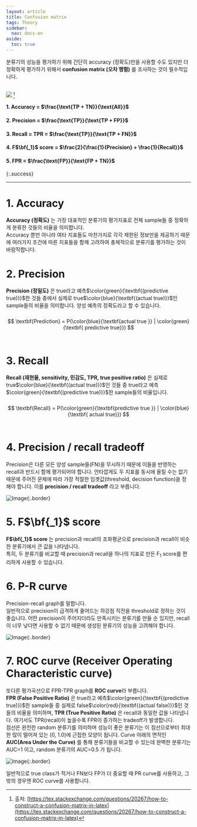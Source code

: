```yaml
---
layout: article
title: Confusion matrix
tags: Theory
sidebar:
  nav: docs-en
aside:
  toc: true
---
```


분류기의 성능을 평가하기 위해 간단히 accuracy (정확도)만을 사용할 수도 있지만 더 정확하게 평가하기 위해서 **confusion matrix (오차 행렬)** 를 조사하는 것이 필수적입니다. <br><br>

<img align='left' src="https://raw.githubusercontent.com/djy-git/djy-git.github.io/master/_posts/assets/confusion_matrix.png">[^1]
#### 1. Accuracy = $\frac{\text{TP + TN}}{\text{All}}$
#### 2. Precision = $\frac{\text{TP}}{\text{TP + FP}}$
#### 3. Recall = TPR = $\frac{\text{TP}}{\text{TP + FN}}$
#### 4. F$\bf{_1}$ score = $\frac{2}{\frac{1}{Precision} + \frac{1}{Recall}}$
#### 5. FPR = $\frac{\text{FP}}{\text{FP + TN}}$
{:.success}

<!--more-->

---

# 1. Accuracy
**Accuracy (정확도)** 는 가장 대표적인 분류기의 평가지표로 전체 sample들 중 정확하게 분류한 것들의 비율을 의미합니다. <br>
Accuracy 뿐만 아니라 여타 지표들도 마찬가지로 각각 제한된 정보만을 제공하기 때문에 여러가지 조건에 따른 지표들을 함께 고려하여 총체적으로 분류기를 평가하는 것이 바람직합니다.
<br>

# 2. Precision
**Precision (정밀도)** 은 true라고 예측$\color{green}{\textbf{(predictive true)}}$한 것들 중에서 실제로 true$\color{blue}{\textbf{(actual true)}}$인 sample들의 비율을 의미합니다. 양성 예측의 정확도라고 할 수 있습니다. <br><br>
$$ \textbf{Prediction} = P(\color{blue}{\textbf{actual true }} | \color{green}{\textbf{ predictive true}}) $$
<br>

# 3. Recall
**Recall (재현율, sensitivity, 민감도, TPR, true positive ratio)** 은 실제로 true$\color{blue}{\textbf{(actual true)}}$인 것들 중 true라고 예측$\color{green}{\textbf{(predictive true)}}$한 sample들의 비율입니다. <br><br>
$$ \textbf{Recall} = P(\color{green}{\textbf{predictive true }} | \color{blue}{\textbf{ actual true}}) $$
<br>

# 4. Precision / recall tradeoff
Precision은 다른 모든 양성 sample들(FN)을 무시하기 때문에 이들을 반영하는 recall과 반드시 함께 평가되어야 합니다. 안타깝게도 두 지표를 동시에 올릴 수는 없기 때문에 주어진 문제에 따라 가장 적절한 임곗값(threshold, decision function)을 정해야 합니다. 이를 **precision / recall tradeoff** 라고 부릅니다.

![Image](https://raw.githubusercontent.com/djy-git/djy-git.github.io/master/_posts/assets/threshold.png){:.border}
<br>

# 5. F$\bf{_1}$ score
**F$\bf{_1}$ score** 는 precision과 recall의 조화평균으로 precision과 recall이 비슷한 분류기에서 큰 값을 나타냅니다. <br>
특히, 두 분류기를 비교할 때 precision과 recall을 하나의 지표로 만든 F$_1$ score를 편리하게 사용할 수 있습니다.
<br>

# 6. P-R curve
Precision-recall graph를 말합니다. <br>
일반적으로 precision이 급격하게 줄어드는 하강점 직전을 threshold로 정하는 것이 좋습니다. 어떤 precision이 주어지더라도 만족시키는 분류기를 만들 순 있지만, recall이 너무 낮다면 사용할 수 없기 때문에 생성된 분류기의 성능을 고려해야 합니다.

![Image](https://raw.githubusercontent.com/djy-git/djy-git.github.io/master/_posts/assets/prcurve.png){:.border}
<br>

# 7. ROC curve (Receiver Operating Characteristic curve)
또다른 평가곡선으로 FPR-TPR graph를 **ROC curve**라 부릅니다. <br>
**FPR (False Positive Ratio)** 은 true라고 예측$\color{green}{\textbf{(predictive true)}}$한 sample들 중 실제로 false$\color{red}{\textbf{(actual false)}}$인 것들의 비율을 의미하며, **TPR (True Positive Ratio)** 은 recall과 동일한 값을 나타냅니다. 여기서도 TPR(recall)이 높을수록 FPR이 증가하는 tradeoff가 발생합니다. <br>
점선은 완전한 random 분류기를 의미하며 성능이 좋은 분류기는 이 점선으로부터 최대한 많이 떨어져 있는 (0, 1.0)에 근접한 모양이 됩니다. Curve 아래의 면적인 **AUC(Area Under the Curve)** 를 통해 분류기들을 비교할 수 있는데 완벽한 분류기는 AUC=1 이고, random 분류기의 AUC=0.5 가 됩니다.

![Image](https://raw.githubusercontent.com/djy-git/djy-git.github.io/master/_posts/assets/roccurve.png){:.border}

일반적으로 true class가 적거나 FN보다 FP가 더 중요할 때 PR curve를 사용하고, 그 밖의 경우엔 ROC curve를 사용합니다.


[^1]: 출처: [https://tex.stackexchange.com/questions/20267/how-to-construct-a-confusion-matrix-in-latex](https://tex.stackexchange.com/questions/20267/how-to-construct-a-confusion-matrix-in-latex)
